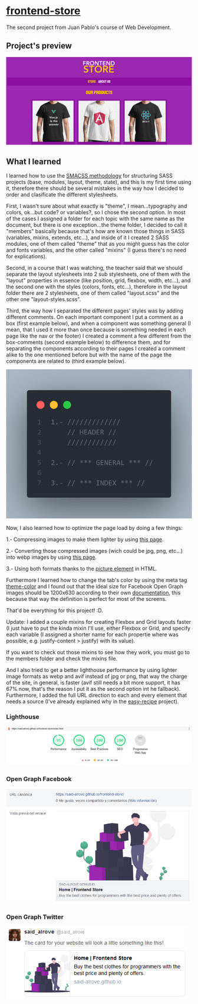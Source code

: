 # [frontend-store](https://said-alrove.github.io/frontend-store/)
The second project from Juan Pablo's course of Web Development.

## Project's preview
![](readme/screenshot.png)

## What I learned
I learned how to use the [SMACSS methodology](https://itnext.io/css-architecture-with-sass-smacss-and-bem-cc618392c148) for structuring SASS projects (base, modules, layout, theme, state), and this is my first time using it, therefore there should be several mistakes in the way how I decided to order and clasificate the different stylesheets.

First, I wasn't sure about what exactly is "theme", I mean...typography and colors, ok...but code? or variables?, so I chose the second option. In most of the cases I assigned a folder for each topic with the same name as the document, but there is one exception...the theme folder, I decided to call it "members" basically because that's how are known those things in SASS (variables, mixins, extends, etc...), and inside of it I created 2 SASS modules, one of them called "theme" that as you might guess has the color and fonts variables, and the other called "mixins" (I guess there's no need for explications).

Second, in a course that I was watching, the teacher said that we should separate the layout stylesheets into 2 sub stylesheets, one of them with the "layout" properties in essence (like position, grid, flexbox, width, etc...), and the second one with the styles (colors, fonts, etc...), therefore in the layout folder there are 2 stylesheets, one of them called "layout.scss" and the other one "layout-styles.scss".

Third, the way how I separated the different pages' styles was by adding different comments. On each important component I put a comment as a box (first example below), and when a component was something general (I mean, that I used it more than once because is something needed in each page like the nav or the footer) I created a comment a few different from the box-comments (second example below) to difference them, and for separating the components according to their pages I created a comment alike to the one mentioned before but with the name of the page the components are related to (third example below).

![](readme/comments.png)

Now, I also learned how to optimize the page load by doing a few things:

1.- Compressing images to make them lighter by using [this page](https://tinypng.com/).

2.- Converting those compressed images (wich could be jpg, png, etc...) into webp images by using [this page](https://imagen.online-convert.com/es/convertir-a-webp).

3.- Using both formats thanks to the [picture element](https://www.w3schools.com/htmL/html_images_picture.asp) in HTML.

Furthermore I learned how to change the tab's color by using the meta tag [theme-color](https://webhint.io/docs/user-guide/hints/hint-meta-theme-color/#:~:text=The%20theme-color%20meta%20tag%20provides%20a%20way%20to,highlight%20in%20a%20tab%20bar%20or%20task%20switcher.) and I found out that the ideal size for Facebook Open Graph images should be 1200x630 according to their own [documentation](https://developers.facebook.com/docs/sharing/webmasters/images), this because that way the definition is perfect for most of the screens.

That'd be everything for this project! :D.

Update: I added a couple mixins for creating Flexbox and Grid layouts faster (I just have to put the kinda mixin I'll use, either Flexbox or Grid, and specify each variable (I assigned a shorter name for each propertie where was possible, e.g. justify-content > justify) with its value).

If you want to check out those mixins to see how they work, you must go to the members folder and check the mixins file.

And I also tried to get a better lighthouse performance by using lighter image formats as webp and avif instead of jpg or png, that way the charge of the site, in general, is faster (avif still needs a bit more support, it has 67% now, that's the reason I put it as the second option int he fallback). Furthermore, I added the full URL direction to each and every element that needs a source (I've already explained why in the [easy-recipe](https://github.com/said-alrove/easy-recipe) project).

### Lighthouse
![](readme/lighthouse.png)

### Open Graph Facebook
![](readme/facebook.png)

### Open Graph Twitter
![](readme/twitter.png)